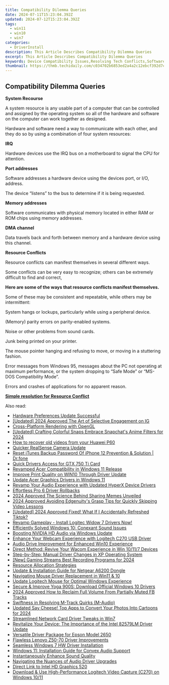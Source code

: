 ```yaml
---
title: Compatibility Dilemma Queries
date: 2024-07-11T15:23:04.392Z
updated: 2024-07-12T15:23:04.392Z
tags:
  - win11
  - win10
  - win7
categories:
  - DriverInstall
description: This Article Describes Compatibility Dilemma Queries
excerpt: This Article Describes Compatibility Dilemma Queries
keywords: Device Compatibility Issues,Resolving Tech Conflicts,Software Compatibility Guidelines,Tech Product Integration Tips,Compatibility Assessment Tools,Best Practices for Device Compatibility,Compatibility Troubleshooting Steps
thumbnail: https://thmb.techidaily.com/c034702b6853ed2a4a2c12ebcf392d7c9cb1e9d881720223713ec11ba7474c3a.jpg
---
```


## Compatibility Dilemma Queries

**System Recourse**

 A system resource is any usable part of a computer that can be controlled and assigned by the operating system so all of the hardware and software on the computer can work together as designed.

 Hardware and software need a way to communicate with each other, and they do so by using a combination of four system resources:

**IRQ**

 Hardware devices use the IRQ bus on a motherboard to signal the CPU for attention.

**Port addresses**

 Software addresses a hardware device using the devices port, or I/O, address.

 The device “listens” to the bus to determine if it is being requested.

**Memory addresses**

 Software communicates with physical memory located in either RAM or ROM chips using memory addresses.

**DMA channel**

 Data travels back and forth between memory and a hardware device using this channel.

**Resource Conflicts**

Resource conflicts can manifest themselves in several different ways.

 Some conflicts can be very easy to recognize; others can be extremely difficult to find and correct,

 **Here are some of the ways that resource conflicts manifest themselves.**

 Some of these may be consistent and repeatable, while others may be intermittent:

System hangs or lockups, particularly while using a peripheral device.

(Memory) parity errors on parity-enabled systems.

Noise or other problems from sound cards.

Junk being printed on your printer.

 The mouse pointer hanging and refusing to move, or moving in a stuttering fashion.

 Error messages from Windows 95, messages about the PC not operating at maximum performance, or the system dropping to “Safe Mode” or “MS-DOS Compatibility Mode”.

Errors and crashes of applications for no apparent reason.

[**Simple resolution for Resource Conflict**](https://tools.techidaily.com/drivereasy/download/)

<ins class="adsbygoogle"
     style="display:block"
     data-ad-format="autorelaxed"
     data-ad-client="ca-pub-7571918770474297"
     data-ad-slot="1223367746"></ins>



<ins class="adsbygoogle"
     style="display:block"
     data-ad-client="ca-pub-7571918770474297"
     data-ad-slot="8358498916"
     data-ad-format="auto"
     data-full-width-responsive="true"></ins>



<span class="atpl-alsoreadstyle">Also read:</span>
<div><ul>
<li><a href="https://network-issues.techidaily.com/hardware-preferences-update-successful/"><u>Hardware Preferences Update Successful</u></a></li>
<li><a href="https://instagram-video-files.techidaily.com/updated-2024-approved-the-art-of-selective-engagement-on-ig/"><u>[Updated] 2024 Approved  The Art of Selective Engagement on IG</u></a></li>
<li><a href="https://driver-install.techidaily.com/cross-platform-rendering-with-opengl/"><u>Cross-Platform Rendering with OpenGL</u></a></li>
<li><a href="https://snapchat-videos.techidaily.com/updated-crafting-colorful-snaps-embrace-snapchats-anime-filters-for-2024/"><u>[Updated] Crafting Colorful Snaps  Embrace Snapchat's Anime Filters for 2024</u></a></li>
<li><a href="https://blog-min.techidaily.com/how-to-recover-old-videos-from-your-huawei-p60-by-fonelab-android-recover-video/"><u>How to recover old videos from your Huawei P60</u></a></li>
<li><a href="https://driver-install.techidaily.com/quicker-realsense-camera-update/"><u>Quicker RealSense Camera Update</u></a></li>
<li><a href="https://iphone-unlock.techidaily.com/reset-itunes-backup-password-of-iphone-12-prevention-and-solution-drfone-by-drfone-ios/"><u>Reset iTunes Backup Password Of iPhone 12 Prevention & Solution | Dr.fone</u></a></li>
<li><a href="https://driver-install.techidaily.com/quick-drivers-access-for-gtx-750-ti-card/"><u>Quick Drivers Access for GTX 750 Ti Card</u></a></li>
<li><a href="https://driver-install.techidaily.com/revamped-acer-compatibility-in-windows-11-release/"><u>Revamped Acer Compatibility in Windows 11 Release</u></a></li>
<li><a href="https://driver-install.techidaily.com/improve-print-quality-on-win10-through-driver-update/"><u>Improve Print Quality on WIN10 Through Driver Update</u></a></li>
<li><a href="https://driver-install.techidaily.com/update-acer-graphics-drivers-in-windows-11/"><u>Update Acer Graphics Drivers in Windows 11</u></a></li>
<li><a href="https://driver-install.techidaily.com/revamp-your-audio-experience-with-updated-hyperx-device-drivers/"><u>Revamp Your Audio Experience with Updated HyperX Device Drivers</u></a></li>
<li><a href="https://driver-install.techidaily.com/effortless-pro-6-driver-rollbacks/"><u>Effortless Pro 6 Driver Rollbacks</u></a></li>
<li><a href="https://article-helps.techidaily.com/2024-approved-the-science-behind-sharing-memes-unveiled/"><u>2024 Approved  The Science Behind Sharing  Memes Unveiled</u></a></li>
<li><a href="https://extra-lessons.techidaily.com/2024-approved-avoiding-edgenuitys-grasp-tips-for-quickly-skipping-video-lessons/"><u>2024 Approved  Avoiding Edgenuity's Grasp  Tips for Quickly Skipping Video Lessons</u></a></li>
<li><a href="https://tiktok-video-recordings.techidaily.com/updated-2024-approved-fixed-what-if-i-accidentally-refreshed-tiktok/"><u>[Updated] 2024 Approved  Fixed! What If I Accidentally Refreshed Tiktok?</u></a></li>
<li><a href="https://driver-install.techidaily.com/revamp-gameplay-install-logitec-widow-7-drivers-now/"><u>Revamp Gameplay - Install Logitec Widow 7 Drivers Now!</u></a></li>
<li><a href="https://driver-install.techidaily.com/efficiently-solved-windows-10-conexant-sound-issues/"><u>Efficiently Solved Windows 10: Conexant Sound Issues</u></a></li>
<li><a href="https://driver-install.techidaily.com/boosting-nvidia-hd-audio-via-windows-update/"><u>Boosting NVIDIA HD Audio via Windows Update</u></a></li>
<li><a href="https://driver-install.techidaily.com/enhance-your-webcam-experience-with-logitech-c270-usb-driver/"><u>Enhance Your Webcam Experience with Logitech C270 USB Driver</u></a></li>
<li><a href="https://driver-install.techidaily.com/audio-drive-improvement-for-enhanced-win10-experience/"><u>Audio Drive Improvement for Enhanced Win10 Experience</u></a></li>
<li><a href="https://driver-install.techidaily.com/direct-method-revive-your-wacom-experience-in-win-10117-devices/"><u>Direct Method: Revive Your Wacom Experience in Win 10/11/7 Devices</u></a></li>
<li><a href="https://driver-install.techidaily.com/step-by-step-manual-driver-changes-in-xp-operating-system/"><u>Step-by-Step: Manual Driver Changes in XP Operating System</u></a></li>
<li><a href="https://youtube-sure.techidaily.com/aming-streams-best-recording-programs-for-2024/"><u>[New] Gaming Streams  Best Recording Programs for 2024</u></a></li>
<li><a href="https://driver-install.techidaily.com/resource-allocation-strategies/"><u>Resource Allocation Strategies</u></a></li>
<li><a href="https://driver-install.techidaily.com/update-and-installation-guide-for-netgear-a6200-dongle/"><u>Update & Installation Guide for Netgear A6200 Dongle</u></a></li>
<li><a href="https://driver-install.techidaily.com/navigating-mouse-driver-replacement-in-win11-and-10/"><u>Navigating Mouse Driver Replacement in Win11 & 10</u></a></li>
<li><a href="https://driver-install.techidaily.com/update-logitech-mouse-for-optimal-windows-experience/"><u>Update Logitech Mouse for Optimal Windows Experience</u></a></li>
<li><a href="https://driver-install.techidaily.com/secure-and-improve-yoga-900s-download-official-windows-10-drivers/"><u>Secure & Improve Yoga 900S: Download Official Windows 10 Drivers</u></a></li>
<li><a href="https://facebook-videos.techidaily.com/2024-approved-how-to-reclaim-full-volume-from-partially-muted-fb-tracks/"><u>2024 Approved  How to Reclaim Full Volume From Partially Muted FB Tracks</u></a></li>
<li><a href="https://driver-install.techidaily.com/swiftness-in-resolving-m-track-quirks-m-audio/"><u>Swiftness in Resolving M-Track Quirks (M-Audio)</u></a></li>
<li><a href="https://smart-video-editing.techidaily.com/updated-say-cheese-top-apps-to-convert-your-photos-into-cartoons-for-2024/"><u>Updated Say Cheese! Top Apps to Convert Your Photos Into Cartoons for 2024</u></a></li>
<li><a href="https://driver-install.techidaily.com/streamlined-network-card-driver-tweaks-in-win7/"><u>Streamlined Network Card Driver Tweaks in Win7</u></a></li>
<li><a href="https://driver-install.techidaily.com/revitalize-your-device-the-importance-of-the-intel-82579lm-driver-update/"><u>Revitalize Your Device: The Importance of the Intel 82579LM Driver Update</u></a></li>
<li><a href="https://driver-install.techidaily.com/versatile-driver-package-for-epson-model-2650/"><u>Versatile Driver Package for Epson Model 2650</u></a></li>
<li><a href="https://driver-install.techidaily.com/flawless-lenovo-z50-70-driver-improvements/"><u>Flawless Lenovo Z50-70 Driver Improvements</u></a></li>
<li><a href="https://driver-install.techidaily.com/seamless-windows-7-hw-driver-installation/"><u>Seamless Windows 7 HW Driver Installation</u></a></li>
<li><a href="https://driver-install.techidaily.com/windows-11-installation-guide-for-convex-audio-support/"><u>Windows 11: Installation Guide for Convex Audio Support</u></a></li>
<li><a href="https://driver-install.techidaily.com/instantaneously-enhance-sound-quality/"><u>Instantaneously Enhance Sound Quality</u></a></li>
<li><a href="https://driver-install.techidaily.com/navigating-the-nuances-of-audio-driver-upgrades/"><u>Navigating the Nuances of Audio Driver Upgrades</u></a></li>
<li><a href="https://driver-install.techidaily.com/direct-link-to-intel-hd-graphics-520/"><u>Direct Link to Intel HD Graphics 520</u></a></li>
<li><a href="https://driver-install.techidaily.com/download-and-use-high-performance-logitech-video-capture-c270-on-windows-1011/"><u>Download & Use High-Performance Logitech Video Capture (C270) on Windows 10/11</u></a></li>
</ul></div>
